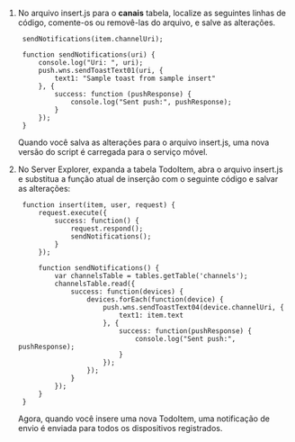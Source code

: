 1. No arquivo insert.js para o **canais** tabela, localize as seguintes linhas de código, comente-os ou removê-las do arquivo, e salve as alterações.

		sendNotifications(item.channelUri);

		function sendNotifications(uri) {
		    console.log("Uri: ", uri);
		    push.wns.sendToastText01(uri, {
		        text1: "Sample toast from sample insert"
		    }, {
		        success: function (pushResponse) {
		            console.log("Sent push:", pushResponse);
		        }
		    });
		}
		
	Quando você salva as alterações para o arquivo insert.js, uma nova versão do script é carregada para o serviço móvel.

2. No Server Explorer, expanda a tabela TodoItem, abra o arquivo insert.js e substitua a função atual de inserção com o seguinte código e salvar as alterações: 

		function insert(item, user, request) {
			request.execute({
				success: function() {
					request.respond();
					sendNotifications();
				}
			});
		
			function sendNotifications() {
				var channelsTable = tables.getTable('channels');
				channelsTable.read({
					success: function(devices) {
						devices.forEach(function(device) {
							push.wns.sendToastText04(device.channelUri, {
								text1: item.text
							}, {
								success: function(pushResponse) {
									console.log("Sent push:", pushResponse);
								}
							});
						});
					}
				});
			}
		}
		
	Agora, quando você insere uma nova TodoItem, uma notificação de envio é enviada para todos os dispositivos registrados.


